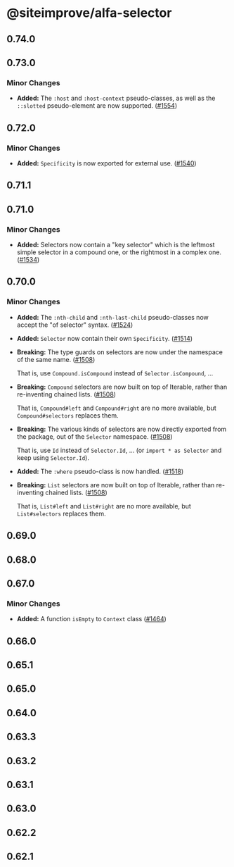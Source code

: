# @siteimprove/alfa-selector

## 0.74.0

## 0.73.0

### Minor Changes

- **Added:** The `:host` and `:host-context` pseudo-classes, as well as the `::slotted` pseudo-element are now supported. ([#1554](https://github.com/Siteimprove/alfa/pull/1554))

## 0.72.0

### Minor Changes

- **Added:** `Specificity` is now exported for external use. ([#1540](https://github.com/Siteimprove/alfa/pull/1540))

## 0.71.1

## 0.71.0

### Minor Changes

- **Added:** Selectors now contain a "key selector" which is the leftmost simple selector in a compound one, or the rightmost in a complex one. ([#1534](https://github.com/Siteimprove/alfa/pull/1534))

## 0.70.0

### Minor Changes

- **Added:** The `:nth-child` and `:nth-last-child` pseudo-classes now accept the "of selector" syntax. ([#1524](https://github.com/Siteimprove/alfa/pull/1524))

- **Added:** `Selector` now contain their own `Specificity`. ([#1514](https://github.com/Siteimprove/alfa/pull/1514))

- **Breaking:** The type guards on selectors are now under the namespace of the same name. ([#1508](https://github.com/Siteimprove/alfa/pull/1508))

  That is, use `Compound.isCompound` instead of `Selector.isCompound`, …

- **Breaking:** `Compound` selectors are now built on top of Iterable, rather than re-inventing chained lists. ([#1508](https://github.com/Siteimprove/alfa/pull/1508))

  That is, `Compound#left` and `Compound#right` are no more available, but `Compound#selectors` replaces them.

- **Breaking:** The various kinds of selectors are now directly exported from the package, out of the `Selector` namespace. ([#1508](https://github.com/Siteimprove/alfa/pull/1508))

  That is, use `Id` instead of `Selector.Id`, … (or `import * as Selector` and keep using `Selector.Id`).

- **Added:** The `:where` pseudo-class is now handled. ([#1518](https://github.com/Siteimprove/alfa/pull/1518))

- **Breaking:** `List` selectors are now built on top of Iterable, rather than re-inventing chained lists. ([#1508](https://github.com/Siteimprove/alfa/pull/1508))

  That is, `List#left` and `List#right` are no more available, but `List#selectors` replaces them.

## 0.69.0

## 0.68.0

## 0.67.0

### Minor Changes

- **Added:** A function `isEmpty` to `Context` class ([#1464](https://github.com/Siteimprove/alfa/pull/1464))

## 0.66.0

## 0.65.1

## 0.65.0

## 0.64.0

## 0.63.3

## 0.63.2

## 0.63.1

## 0.63.0

## 0.62.2

## 0.62.1
